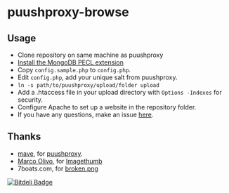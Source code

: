 puushproxy-browse
=================

Usage
-----
* Clone repository on same machine as puushproxy
* [Install the MongoDB PECL extension](http://php.net/manual/en/mongo.installation.php)
* Copy `config.sample.php` to `config.php`.
* Edit `config.php`, add your unique salt from puushproxy.
* `ln -s path/to/puushproxy/upload/folder upload`
* Add a .htaccess file in your upload directory with `Options -Indexes` for security.
* Configure Apache to set up a website in the repository folder.
* If you have any questions, make an issue [here](https://github.com/blha303/puushproxy-browse/issues/new).

Thanks
------

* [mave](https://github.com/mave), for [puushproxy](https://github.com/mave/puushproxy).
* [Marco Olivo](http://olivo.net), for [Imagethumb](http://olivo.net/software/imagethumb/)
* 7boats.com, for [broken.png](http://cdn.7boats.com/wp-content/uploads/2011/07/56744mw8wxhws02.jpg)


[![Bitdeli Badge](https://d2weczhvl823v0.cloudfront.net/blha303/puushproxy-browse/trend.png)](https://bitdeli.com/free "Bitdeli Badge")

